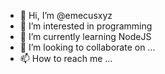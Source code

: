 - 👋 Hi, I’m @emecusxyz
- 👀 I’m interested in programming
- 🌱 I’m currently learning NodeJS
- 💞️ I’m looking to collaborate on ...
- 📫 How to reach me ...

<!---
emecusxyz/emecusxyz is a ✨ special ✨ repository because its `README.md` (this file) appears on your GitHub profile.
You can click the Preview link to take a look at your changes.
--->
